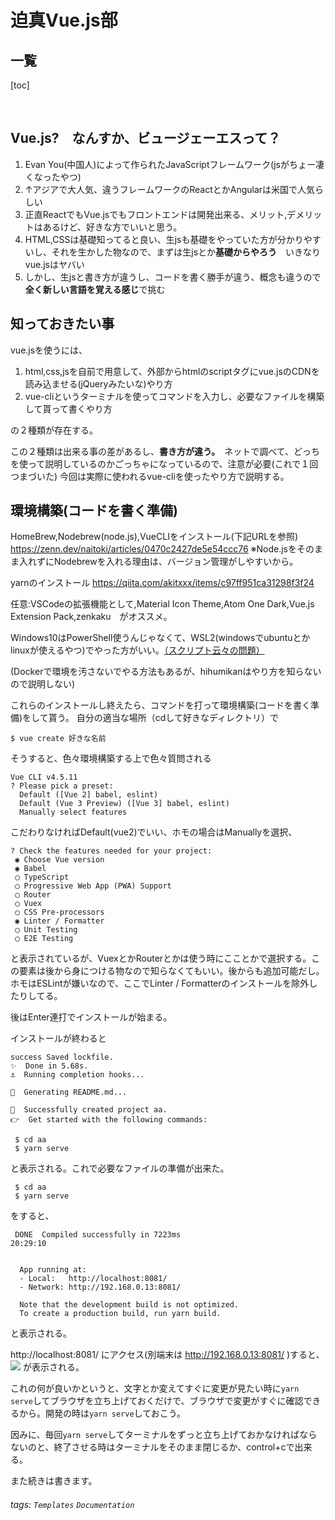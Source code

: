 # 迫真Vue.js部


## 一覧

[toc]

<br>

## Vue.js?　なんすか、ビュージェーエスって？

1. Evan You(中国人)によって作られたJavaScriptフレームワーク(jsがちょー凄くなったやつ)
2. ↑アジアで大人気、違うフレームワークのReactとかAngularは米国で人気らしい
3. 正直ReactでもVue.jsでもフロントエンドは開発出来る、メリット,デメリットはあるけど、好きな方でいいと思う。
4. HTML,CSSは基礎知ってると良い、生jsも基礎をやっていた方が分かりやすいし、それを生かした物なので、まずは生jsとか**基礎からやろう**　いきなりvue.jsはヤバい
5. しかし、生jsと書き方が違うし、コードを書く勝手が違う、概念も違うので**全く新しい言語を覚える感じ**で挑む
   <br>

## 知っておきたい事

vue.jsを使うには、

1. html,css,jsを自前で用意して、外部からhtmlのscriptタグにvue.jsのCDNを読み込ませる(jQueryみたいな)やり方
2. vue-cliというターミナルを使ってコマンドを入力し、必要なファイルを構築して貰って書くやり方

の２種類が存在する。

この２種類は出来る事の差があるし、**書き方が違う。**　ネットで調べて、どっちを使って説明しているのかごっちゃになっているので、注意が必要(これで１回つまづいた)
今回は実際に使われるvue-cliを使ったやり方で説明する。
<br>

## 環境構築(コードを書く準備)

HomeBrew,Nodebrew(node.js),VueCLIをインストール(下記URLを参照)
https://zenn.dev/naitoki/articles/0470c2427de5e54ccc76
※Node.jsをそのまま入れずにNodebrewを入れる理由は、バージョン管理がしやすいから。

yarnのインストール
https://qiita.com/akitxxx/items/c97ff951ca31298f3f24

任意:VSCodeの拡張機能として,Material Icon Theme,Atom One Dark,Vue.js Extension Pack,zenkaku　がオススメ。

Windows10はPowerShell使うんじゃなくて、WSL2(windowsでubuntuとかlinuxが使えるやつ)でやった方がいい。[（スクリプト云々の問題）](https://qiita.com/Targityen/items/3d2e0b5b0b7b04963750)

(Dockerで環境を汚さないでやる方法もあるが、hihumikanはやり方を知らないので説明しない)

これらのインストールし終えたら、コマンドを打って環境構築(コードを書く準備)をして貰う。
自分の適当な場所（cdして好きなディレクトリ）で

```
$ vue create 好きな名前
```

そうすると、色々環境構築する上で色々質問される

```
Vue CLI v4.5.11
? Please pick a preset:
  Default ([Vue 2] babel, eslint)
  Default (Vue 3 Preview) ([Vue 3] babel, eslint)
  Manually select features
```

こだわりなければDefault(vue2)でいい、ホモの場合はManuallyを選択、

```
? Check the features needed for your project:
 ◉ Choose Vue version
 ◉ Babel
 ◯ TypeScript
 ◯ Progressive Web App (PWA) Support
 ◯ Router
 ◯ Vuex
 ◯ CSS Pre-processors
 ◉ Linter / Formatter
 ◯ Unit Testing
 ◯ E2E Testing

```

と表示されているが、VuexとかRouterとかは使う時にこことかで選択する。この要素は後から身につける物なので知らなくてもいい。後からも追加可能だし。
ホモはESLintが嫌いなので、ここでLinter / Formatterのインストールを除外したりしてる。

後はEnter連打でインストールが始まる。

インストールが終わると

```
success Saved lockfile.
✨  Done in 5.68s.
⚓  Running completion hooks...

📄  Generating README.md...

🎉  Successfully created project aa.
👉  Get started with the following commands:

 $ cd aa
 $ yarn serve
```

と表示される。これで必要なファイルの準備が出来た。

```
 $ cd aa
 $ yarn serve
```

をすると、

```
 DONE  Compiled successfully in 7223ms                                                                                                                                           20:29:10


  App running at:
  - Local:   http://localhost:8081/
  - Network: http://192.168.0.13:8081/

  Note that the development build is not optimized.
  To create a production build, run yarn build.
```

と表示される。

http://localhost:8081/ にアクセス(別端末は http://192.168.0.13:8081/ )すると、
![](https://i.imgur.com/YhYkort.png)
が表示される。

これの何が良いかというと、文字とか変えてすぐに変更が見たい時に`yarn serve`してブラウザを立ち上げておくだけで、ブラウザで変更がすぐに確認できるから。開発の時は`yarn serve`しておこう。

因みに、毎回`yarn serve`してターミナルをずっと立ち上げておかなければならないのと、終了させる時はターミナルをそのまま閉じるか、control+cで出来る。

また続きは書きます。

###### tags: `Templates` `Documentation`
